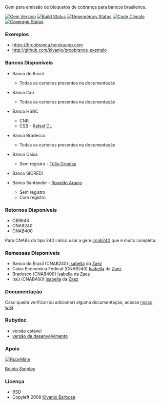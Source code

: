 Gem para emissão de bloquetos de cobrança para bancos brasileiros.

[![Gem Version](http://img.shields.io/gem/v/brcobranca.svg)][gem]
[![Build Status](http://img.shields.io/travis/kivanio/brcobranca.svg)][travis]
[![Dependency Status](http://img.shields.io/gemnasium/kivanio/brcobranca.svg)][gemnasium]
[![Code Climate](http://img.shields.io/codeclimate/github/kivanio/brcobranca.svg)][codeclimate]
[![Coverage Status](https://coveralls.io/repos/kivanio/brcobranca/badge.svg)](https://coveralls.io/r/kivanio/brcobranca)

[gem]: https://rubygems.org/gems/brcobranca
[travis]: http://travis-ci.org/kivanio/brcobranca
[gemnasium]: https://gemnasium.com/kivanio/brcobranca
[codeclimate]: https://codeclimate.com/github/kivanio/brcobranca
[coveralls]: https://coveralls.io/r/kivanio/brcobranca

### Exemplos

- https://brcobranca.herokuapp.com
- http://github.com/kivanio/brcobranca_exemplo

### Bancos Disponíveis

* Banco do Brasil
  * Todas as carteiras presentes na documentação

* Banco Itaú
  * Todas as carteiras presentes na documentação

* Banco HSBC
  * CNR
  * CSB - [Rafael DL](https://github.com/rafaeldl)

* Banco Bradesco
  * Todas as carteiras presentes na documentação

* Banco Caixa
  * Sem registro - [Túlio Ornelas](https://github.com/tulios)

* Banco SICREDI

* Banco Santander - [Ronaldo Araujo](https://github.com/ronaldoaraujo)
  * Sem registro
  * Com registro

### Retornos Disponíveis

* CBR643
* CNAB240
* CNAB400

Para CNABs do tipo 240 indico usar a gem [cnab240](https://github.com/eduardordm/cnab240) que é muito completa.

### Remessas Disponíveis

* Banco do Brasil (CNAB240) [Isabella](https://github.com/isabellaSantos) da [Zaez](http://www.zaez.net)
* Caixa Economica Federal (CNAB240) [Isabella](https://github.com/isabellaSantos) da [Zaez](http://www.zaez.net)
* Bradesco (CNAB400) [Isabella](https://github.com/isabellaSantos) da [Zaez](http://www.zaez.net)
* Itaú (CNAB400) [Isabella](https://github.com/isabellaSantos) da [Zaez](http://www.zaez.net)

### Documentação

Caso queira verificar(ou adicionar) alguma documentação, acesse [nosso wiki](https://github.com/kivanio/brcobranca/wiki).

### Rubydoc

- [versão estável](http://rubydoc.info/gems/brcobranca)
- [versão de desenvolvimento](http://rubydoc.info/github/kivanio/brcobranca/master/frames)

### Apoio

[![RubyMine](http://www.jetbrains.com/ruby/features/ruby_banners/ruby1/ruby468x60_rubin.gif)](http://www.jetbrains.com/ruby/features?utm_source=RubyMineUser&utm_medium=Banner&utm_campaign=RubyMine)

[Boleto Simples](https://wwww.boletosimples.com.br)

### Licença

* BSD
* Copyleft 2009 [Kivanio Barbosa](http://www.workingwithrails.com/recommendation/new/person/5679-kivanio-pereira-barbosa)